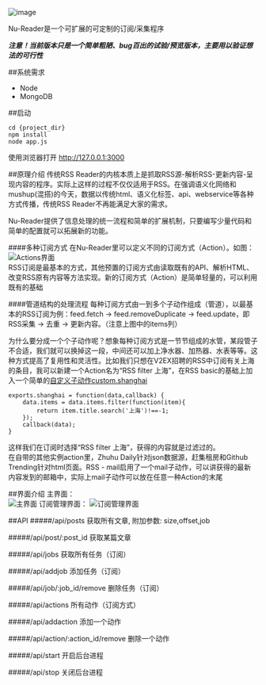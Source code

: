  ![image](http://ww4.sinaimg.cn/large/7308e346gw1ebdumqaiusj20620160sj.jpg)  
 
Nu-Reader是一个可扩展的可定制的订阅/采集程序

***注意！当前版本只是一个简单粗陋、bug百出的试验/预览版本，主要用以验证想法的可行性***

##系统需求

*	Node
*	MongoDB

##启动
```
cd {project_dir}
npm install
node app.js
```
使用浏览器打开 http://127.0.0.1:3000


##原理介绍
传统RSS Reader的内核本质上是抓取RSS源-解析RSS-更新内容-呈现内容的程序。实际上这样的过程不仅仅适用于RSS。在强调语义化网络和mushup(混搭)的今天，数据以传统html、语义化标签、api、webservice等各种方式传播，传统RSS Reader不再能满足大家的需求。

Nu-Reader提供了信息处理的统一流程和简单的扩展机制，只要编写少量代码和简单的配置就可以拓展新的功能。

####多种订阅方式
在Nu-Reader里可以定义不同的订阅方式（Action）。如图：
![Actions界面](http://ww2.sinaimg.cn/large/7308e346gw1ebdya5ka7dj20ot0by0ud.jpg)  
RSS订阅是最基本的方式，其他预置的订阅方式由读取既有的API、解析HTML、改变RSS原有内容等方法实现。新的订阅方式（Action）是简单轻量的，可以利用既有的基础

####管道结构的处理流程
每种订阅方式由一到多个子动作组成（管道），以最基本的RSS订阅为例：feed.fetch -> feed.removeDuplicate -> feed.update，即RSS采集 -> 去重 -> 更新内容。（注意上图中的items列）

为什么要分成一个个子动作呢？想象每种订阅方式是一节节组成的水管，某段管子不合适，我们就可以换掉这一段，中间还可以加上净水器、加热器、水表等等。这种方式提高了复用性和灵活性。比如我们只想在V2EX招聘的RSS中订阅有关上海的条目，我可以新建一个Action名为“RSS filter 上海”，在RSS basic的基础上加入一个简单的[自定义子动作custom.shanghai](https://github.com/chuck911/Nu-Reader/blob/master/action/custom.js)

```
exports.shanghai = function(data,callback) {
	data.items = data.items.filter(function(item){
		return item.title.search('上海')!==-1;
	});
	callback(data);
}
```
这样我们在订阅时选择“RSS filter 上海”，获得的内容就是过滤过的。  
在自带的其他实例action里，Zhuhu Daily针对json数据源，赶集租房和Github Trending针对html页面。RSS - mail启用了一个mail子动作，可以讲获得的最新内容发到的邮箱中，实际上mail子动作可以放在任意一种Action的末尾

##界面介绍
主界面：  
![主界面](http://ww1.sinaimg.cn/large/7308e346gw1ebdxblizpoj20oz0gowgh.jpg)
订阅管理界面：
![订阅管理界面](http://ww2.sinaimg.cn/large/7308e346gw1ebdxci4wujj20p00gomyo.jpg)

##API
#####/api/posts
获取所有文章, 附加参数: size,offset,job

#####/api/post/:post_id
获取某篇文章

#####/api/jobs
获取所有任务（订阅）

#####/api/addjob
添加任务（订阅）

#####/api/job/:job_id/remove
删除任务（订阅）

#####/api/actions
所有动作（订阅方式）

#####/api/addaction
添加一个动作

#####/api/action/:action_id/remove
删除一个动作

#####/api/start
开启后台进程

#####/api/stop
关闭后台进程